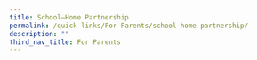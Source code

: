 ```yaml
---
title: School–Home Partnership
permalink: /quick-links/For-Parents/school-home-partnership/
description: ""
third_nav_title: For Parents
---
```

